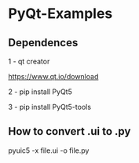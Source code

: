 # PyQt-Examples

## Dependences 

1 - qt creator

  https://www.qt.io/download
  
2 - pip install PyQt5

3 - pip install PyQt5-tools

## How to convert .ui to .py

pyuic5 -x file.ui -o file.py
